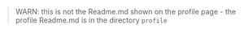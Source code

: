 > WARN: this is not the Readme.md shown on the profile page - the profile Readme.md is in the directory `profile`
